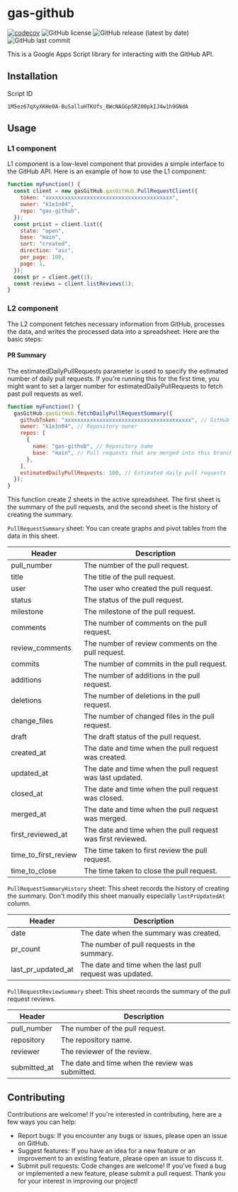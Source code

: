 # gas-github
[![codecov](https://codecov.io/gh/k1e1n04/gas-github/branch/main/graph/badge.svg?token=ICsr4ZsHxP)](https://app.codecov.io/gh/k1e1n04/gas-github/tree/main)
![GitHub license](https://img.shields.io/github/license/k1e1n04/gas-github)
![GitHub release (latest by date)](https://img.shields.io/github/v/release/k1e1n04/gas-github)
![GitHub last commit](https://img.shields.io/github/last-commit/k1e1n04/gas-github)

This is a Google Apps Script library for interacting with the GitHub API.

## Installation

Script ID

```
1M5ez67qXyXKHe0A-BuSalluHTKUfs_8WcNAGGp5R200pkIJ4w1h9GNdA
```

## Usage

### L1 component

L1 component is a low-level component that provides a simple interface to the GitHub API. Here is an example of how to use the L1 component:

```javascript
function myFunction() {
  const client = new gasGitHub.gasGitHub.PullRequestClient({
    token: "xxxxxxxxxxxxxxxxxxxxxxxxxxxxxxxxxxxxxxxx",
    owner: "k1e1n04",
    repo: "gas-github",
  });
  const prList = client.list({
    state: "open",
    base: "main",
    sort: "created",
    direction: "asc",
    per_page: 100,
    page: 1,
  });
  const pr = client.get(1);
  const reviews = client.listReviews(1);
}
```

### L2 component

The L2 component fetches necessary information from GitHub, processes the data, and writes the processed data into a spreadsheet. Here are the basic steps:

#### PR Summary

The estimatedDailyPullRequests parameter is used to specify the estimated number of daily pull requests.
If you're running this for the first time, you might want to set a larger number for estimatedDailyPullRequests to fetch past pull requests as well.

```javascript
function myFunction() {
  gasGitHub.gasGitHub.fetchDailyPullRequestSummary({
    githubToken: "xxxxxxxxxxxxxxxxxxxxxxxxxxxxxxxxxxxxxxxx", // GitHub token
    owner: "k1e1n04", // Repository owner
    repos: [
      {
        name: "gas-github", // Repository name
        base: "main", // Pull requests that are merged into this branch
      },
    ],
    estimatedDailyPullRequests: 100, // Estimated daily pull requests
  });
}
```

This function create 2 sheets in the active spreadsheet. The first sheet is the summary of the pull requests, and the second sheet is the history of creating the summary.

`PullRequestSummary` sheet:
You can create graphs and pivot tables from the data in this sheet.

| Header               | Description                                                 |
|----------------------|-------------------------------------------------------------|
| pull_number          | The number of the pull request.                             |
| title                | The title of the pull request.                              |
| user                 | The user who created the pull request.                      |
| status               | The status of the pull request.                             |
| milestone            | The milestone of the pull request.                          |
| comments             | The number of comments on the pull request.                 |
| review_comments      | The number of review comments on the pull request.          |
| commits              | The number of commits in the pull request.                  |
| additions            | The number of additions in the pull request.                |
| deletions            | The number of deletions in the pull request.                |
| change_files         | The number of changed files in the pull request.            |
| draft                | The draft status of the pull request.                       |
| created_at           | The date and time when the pull request was created.        |
| updated_at           | The date and time when the pull request was last updated.   |
| closed_at            | The date and time when the pull request was closed.         |
| merged_at            | The date and time when the pull request was merged.         |
| first_reviewed_at    | The date and time when the pull request was first reviewed. |
| time_to_first_review | The time taken to first review the pull request.            |
| time_to_close        | The time taken to close the pull request.                   |

`PullRequestSummaryHistory` sheet:
This sheet records the history of creating the summary.
Don't modify this sheet manually especially `lastPrUpdatedAt` column.

| Header             | Description                                               |
|--------------------|-----------------------------------------------------------|
| date               | The date when the summary was created.                    |
| pr_count           | The number of pull requests in the summary.               |
| last_pr_updated_at | The date and time when the last pull request was updated. |

`PullRequestReviewSummary` sheet:
This sheet records the summary of the pull request reviews.

| Header       | Description                                      |
|--------------|--------------------------------------------------|
| pull_number  | The number of the pull request.                  |
| repository   | The repository name.                             |
| reviewer     | The reviewer of the review.                      |
| submitted_at | The date and time when the review was submitted. |

## Contributing

Contributions are welcome! If you're interested in contributing, here are a few ways you can help:

- Report bugs: If you encounter any bugs or issues, please open an issue on GitHub.
- Suggest features: If you have an idea for a new feature or an improvement to an existing feature, please open an issue to discuss it.
- Submit pull requests: Code changes are welcome! If you've fixed a bug or implemented a new feature, please submit a pull request.
  Thank you for your interest in improving our project!
